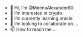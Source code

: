 - 👋 Hi, I’m @MeenaAlexander80
- 👀 I’m interested in crypto
- 🌱 I’m currently learning oracle
- 💞️ I’m looking to collaborate on ...
- 📫 How to reach me ...

<!---
MeenaAlexander80/MeenaAlexander80 is a ✨ special ✨ repository because its `README.md` (this file) appears on your GitHub profile.
You can click the Preview link to take a look at your changes.
--->
